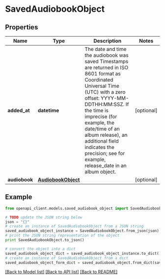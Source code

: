 # SavedAudiobookObject


## Properties
Name | Type | Description | Notes
------------ | ------------- | ------------- | -------------
**added_at** | **datetime** | The date and time the audiobook was saved Timestamps are returned in ISO 8601 format as Coordinated Universal Time (UTC) with a zero offset: YYYY-MM-DDTHH:MM:SSZ. If the time is imprecise (for example, the date/time of an album release), an additional field indicates the precision; see for example, release_date in an album object.  | [optional] 
**audiobook** | [**AudiobookObject**](AudiobookObject.md) |  | [optional] 

## Example

```python
from openapi_client.models.saved_audiobook_object import SavedAudiobookObject

# TODO update the JSON string below
json = "{}"
# create an instance of SavedAudiobookObject from a JSON string
saved_audiobook_object_instance = SavedAudiobookObject.from_json(json)
# print the JSON string representation of the object
print SavedAudiobookObject.to_json()

# convert the object into a dict
saved_audiobook_object_dict = saved_audiobook_object_instance.to_dict()
# create an instance of SavedAudiobookObject from a dict
saved_audiobook_object_form_dict = saved_audiobook_object.from_dict(saved_audiobook_object_dict)
```
[[Back to Model list]](../README.md#documentation-for-models) [[Back to API list]](../README.md#documentation-for-api-endpoints) [[Back to README]](../README.md)


